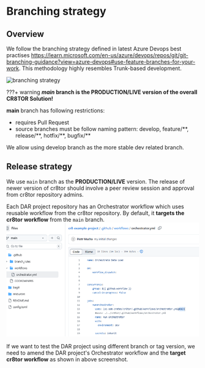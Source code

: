 # Branching strategy

## Overview

We follow the branching strategy defined in latest Azure Devops best practises <https://learn.microsoft.com/en-us/azure/devops/repos/git/git-branching-guidance?view=azure-devops#use-feature-branches-for-your-work>. This methodology highly resembles Trunk-based development.

![branching strategy](https://learn.microsoft.com/en-us/azure/devops/repos/git/media/branching-guidance/featurebranching.png?view=azure-devops)

???+ warning
    ***main* branch is the PRODUCTION/LIVE version of the overall CR8TOR Solution!**

**main** branch has following restrictions:

- requires Pull Request
- source branches must be follow naming pattern: develop, feature/\*\*, release/\*\*, hotfix/\*\*, bugfix/\*\*

We allow using develop branch as the more stable dev related branch.

## Release strategy

We use `main` branch as the **PRODUCTION/LIVE** version. The release of newer version of cr8tor should involve a peer review session and approval from cr8tor repository admins.

Each DAR project repository has an Orchestrator workflow which uses reusable workflow from the cr8tor repository. By default, it **targets the cr8tor workflow** from the `main` branch.
![alt text](./../assets/screenshots/project_workflow_yaml.png)

If we want to test the DAR project using different branch or tag version, we need to amend the DAR project's Orchestrator workflow and the **target cr8tor workflow** as shown in above screenshot.
